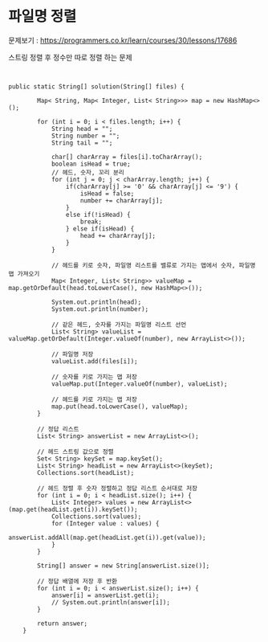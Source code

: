 # 파일명 정렬

문제보기 : <https://programmers.co.kr/learn/courses/30/lessons/17686>

스트링 정렬 후 정수만 따로 정렬 하는 문제

<pre><code>

public static String[] solution(String[] files) {

        Map< String, Map< Integer, List< String>>> map = new HashMap<>();

        for (int i = 0; i < files.length; i++) {
            String head = "";
            String number = "";
            String tail = "";

            char[] charArray = files[i].toCharArray();
            boolean isHead = true;
            // 헤드, 숫자, 꼬리 분리
            for (int j = 0; j < charArray.length; j++) {
                if(charArray[j] >= '0' && charArray[j] <= '9') {
                    isHead = false;
                    number += charArray[j];
                }
                else if(!isHead) {
                    break;
                } else if(isHead) {
                    head += charArray[j];
                }
            }

            // 헤드를 키로 숫자, 파일명 리스트를 밸류로 가지는 맵에서 숫자, 파일명 맵 가져오기
            Map< Integer, List< String>> valueMap = map.getOrDefault(head.toLowerCase(), new HashMap<>());

            System.out.println(head);
            System.out.println(number);

            // 같은 헤드, 숫자를 가지는 파일명 리스트 선언
            List< String> valueList = valueMap.getOrDefault(Integer.valueOf(number), new ArrayList<>());

            // 파일명 저장
            valueList.add(files[i]);

            // 숫자를 키로 가지는 맵 저장
            valueMap.put(Integer.valueOf(number), valueList);

            // 헤드를 키로 가지는 맵 저장
            map.put(head.toLowerCase(), valueMap);
        }

        // 정답 리스트
        List< String> answerList = new ArrayList<>();

        // 헤드 스트링 값으로 정렬
        Set< String> keySet = map.keySet();
        List< String> headList = new ArrayList<>(keySet);
        Collections.sort(headList);

        // 헤드 정렬 후 숫자 정렬하고 정답 리스트 순서대로 저장
        for (int i = 0; i < headList.size(); i++) {
            List< Integer> values = new ArrayList<>(map.get(headList.get(i)).keySet());
            Collections.sort(values);
            for (Integer value : values) {
                answerList.addAll(map.get(headList.get(i)).get(value));
            }
        }

        String[] answer = new String[answerList.size()];

        // 정답 배열에 저장 후 반환
        for (int i = 0; i < answerList.size(); i++) {
            answer[i] = answerList.get(i);
            // System.out.println(answer[i]);
        }

        return answer;
    }

</code></pre>